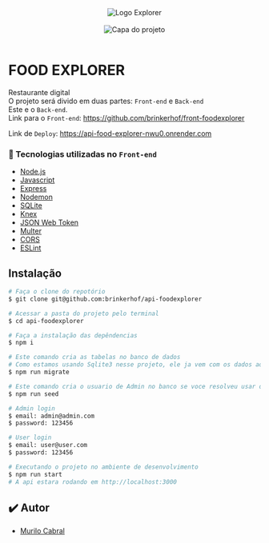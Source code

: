 <div align="center">
  <img alt="Logo Explorer" title="Explorer" src="https://i.imgur.com/2IqqDoo.png">
</div>
<br>

<div align="center">
  <img alt="Capa do projeto" title="FoodExplorer" src="https://i.imgur.com/eOwPbOt.jpg">
</div>
<br>

# FOOD EXPLORER

Restaurante digital<br>
O projeto será divido em duas partes: `Front-end` e `Back-end`<br>
Este e o `Back-end`.<br>
Link para o `Front-end`: https://github.com/brinkerhof/front-foodexplorer

Link de `Deploy`: https://api-food-explorer-nwu0.onrender.com

### 📘 Tecnologias utilizadas no `Front-end`

- [Node.js](https://nodejs.org/en/)
- [Javascript](https://developer.mozilla.org/pt-BR/docs/Web/JavaScript)
- [Express](https://expressjs.com)
- [Nodemon](https://nodemon.io/)
- [SQLite](https://www.sqlite.org/index.html)
- [Knex](https://knexjs.org/)
- [JSON Web Token](https://www.npmjs.com/package/jsonwebtoken)
- [Multer](https://www.npmjs.com/package/multer)
- [CORS](https://www.npmjs.com/package/cors)
- [ESLint](https://eslint.org/)

## Instalação

```bash
# Faça o clone do repotório
$ git clone git@github.com:brinkerhof/api-foodexplorer

# Acessar a pasta do projeto pelo terminal
$ cd api-foodexplorer

# Faça a instalação das depêndencias
$ npm i

# Este comando cria as tabelas no banco de dados
# Como estamos usando Sqlite3 nesse projeto, ele ja vem com os dados ao clonar o repo
$ npm run migrate

# Este comando cria o usuario de Admin no banco se voce resolveu usar o npm migrate
$ npm run seed

# Admin login
$ email: admin@admin.com
$ password: 123456

# User login
$ email: user@user.com
$ password: 123456

# Executando o projeto no ambiente de desenvolvimento
$ npm run start
# A api estara rodando em http://localhost:3000
```

## ✔️ Autor

- [Murilo Cabral](https://github.com/brinkerhof)
